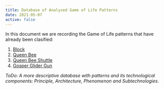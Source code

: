 ```yaml
---
title: Database of Analysed Game of Life Patterns
date: 2021-05-07
active: false
---
```


In this document we are recording the Game of Life patterns that have already been clasified:

1. [Block](https://galapagos.netlify.app/database/block) 
2. [Queen Bee](https://galapagos.netlify.app/database/queen_bee) 
3. [Queen Bee Shuttle](https://galapagos.netlify.app/database/queen_bee_shuttle)  
4. [Gosper Glider Gun](https://galapagos.netlify.app/database/gosper_glider_gun)  

*ToDo: A more descriptive database with patterns and its technological components: Principle, Architecture, Phenomenon and Subtechnologies.*
